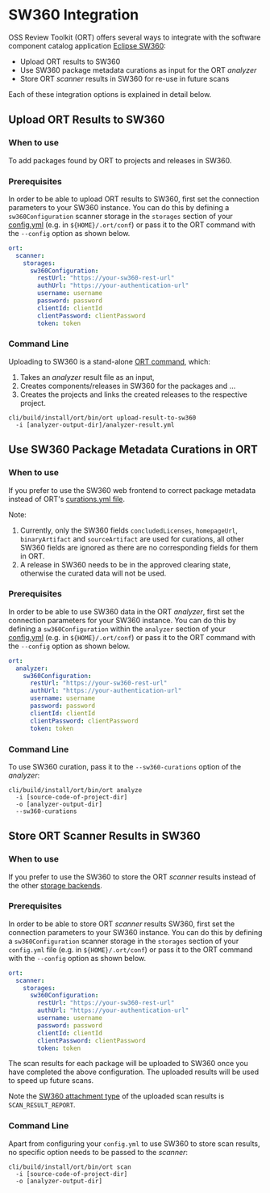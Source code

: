 # SW360 Integration

OSS Review Toolkit (ORT) offers several ways to integrate with the software component catalog application
[Eclipse SW360][sw360]:

* Upload ORT results to SW360
* Use SW360 package metadata curations as input for the ORT *analyzer*
* Store ORT *scanner* results in SW360 for re-use in future scans

Each of these integration options is explained in detail below.

## Upload ORT Results to SW360

### When to use

To add packages found by ORT to projects and releases in SW360.

### Prerequisites

In order to be able to upload ORT results to SW360, first set the connection parameters to your SW360 instance.
You can do this by defining a `sw360Configuration` scanner storage in the `storages` section of your
[config.yml](../getting-started/usage.md#ort-configuration-file) (e.g. in `${HOME}/.ort/conf`) or pass it to the ORT command with the
`--config` option as shown below.

```yaml
ort:
  scanner:
    storages:
      sw360Configuration:
        restUrl: "https://your-sw360-rest-url"
        authUrl: "https://your-authentication-url"
        username: username
        password: password
        clientId: clientId
        clientPassword: clientPassword
        token: token
```

### Command Line

Uploading to SW360 is a stand-alone
[ORT command](https://github.com/oss-review-toolkit/ort/blob/main/plugins/commands/upload-result-to-sw360/src/main/kotlin/UploadResultToSw360Command.kt),
which:

1. Takes an *analyzer* result file as an input,
2. Creates components/releases in SW360 for the packages and ...
3. Creates the projects and links the created releases to the respective project.

```shell
cli/build/install/ort/bin/ort upload-result-to-sw360
  -i [analyzer-output-dir]/analyzer-result.yml
```

## Use SW360 Package Metadata Curations in ORT

### When to use

If you prefer to use the SW360 web frontend to correct package metadata instead of ORT's
[curations.yml file](../configuration/package-curations.md).

Note:

1. Currently, only the SW360 fields `concludedLicenses`, `homepageUrl`, `binaryArtifact` and `sourceArtifact` are used
   for curations, all other SW360 fields are ignored as there are no corresponding fields for them in ORT.
2. A release in SW360 needs to be in the approved clearing state, otherwise the curated data will not be used.

### Prerequisites

In order to be able to use SW360 data in the ORT *analyzer*, first set the connection parameters for your SW360
instance. You can do this by defining a `sw360Configuration` within the `analyzer` section of your
[config.yml](../getting-started/usage.md#ort-configuration-file) (e.g. in `${HOME}/.ort/conf`) or pass it to the ORT command with the
`--config` option as shown below.

```yaml
ort:
  analyzer:
    sw360Configuration:
      restUrl: "https://your-sw360-rest-url"
      authUrl: "https://your-authentication-url"
      username: username
      password: password
      clientId: clientId
      clientPassword: clientPassword
      token: token
```

### Command Line

To use SW360 curation, pass it to the `--sw360-curations` option of the *analyzer*:

```shell
cli/build/install/ort/bin/ort analyze
  -i [source-code-of-project-dir]
  -o [analyzer-output-dir]
  --sw360-curations
```

## Store ORT Scanner Results in SW360

### When to use

If you prefer to use the SW360 to store the ORT *scanner* results instead of the other
[storage backends][ort-storage-backends].

### Prerequisites

In order to be able to store ORT *scanner* results SW360, first set the connection parameters to your SW360 instance.
You can do this by defining a `sw360Configuration` scanner storage in the `storages` section of your `config.yml` file
(e.g. in `${HOME}/.ort/conf`) or pass it to the ORT command with the `--config` option as shown below.

```yaml
ort:
  scanner:
    storages:
      sw360Configuration:
        restUrl: "https://your-sw360-rest-url"
        authUrl: "https://your-authentication-url"
        username: username
        password: password
        clientId: clientId
        clientPassword: clientPassword
        token: token
```

The scan results for each package will be uploaded to SW360 once you have completed the above configuration. The
uploaded results will be used to speed up future scans.

Note the [SW360 attachment type][sw360-attachment-type] of the uploaded scan results is `SCAN_RESULT_REPORT`.

### Command Line

Apart from configuring your `config.yml` to use SW360 to store scan results, no specific option needs to be passed to
the *scanner*:

```shell
cli/build/install/ort/bin/ort scan 
  -i [source-code-of-project-dir]
  -o [analyzer-output-dir]
```

[ort-storage-backends]: https://github.com/oss-review-toolkit/ort#storage-backends
[sw360]: https://github.com/eclipse/sw360
[sw360-attachment-type]: https://github.com/eclipse/sw360/blob/master/clients/client/src/main/java/org/eclipse/sw360/clients/rest/resource/attachments/SW360AttachmentType.java
